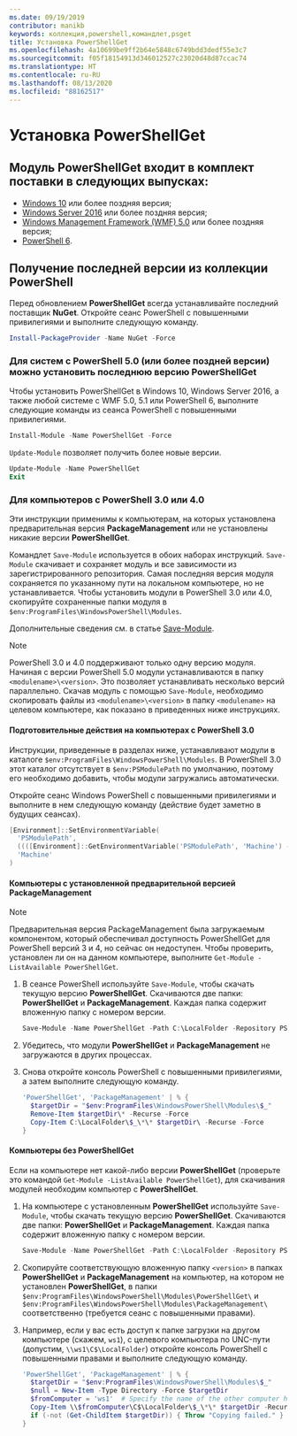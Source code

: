 ```yaml
---
ms.date: 09/19/2019
contributor: manikb
keywords: коллекция,powershell,командлет,psget
title: Установка PowerShellGet
ms.openlocfilehash: 4a10699be9ff2b64e5848c6749bdd3dedf55e3c7
ms.sourcegitcommit: f05f18154913d346012527c23020d48d87ccac74
ms.translationtype: HT
ms.contentlocale: ru-RU
ms.lasthandoff: 08/13/2020
ms.locfileid: "88162517"
---
```

# <a name="installing-powershellget"></a>Установка PowerShellGet

## <a name="powershellget-is-an-in-box-module-in-the-following-releases"></a>Модуль PowerShellGet входит в комплект поставки в следующих выпусках:

- [Windows 10](https://www.microsoft.com/windows) или более поздняя версия;
- [Windows Server 2016](/windows-server/windows-server) или более поздняя версия;
- [Windows Management Framework (WMF) 5.0](https://www.microsoft.com/download/details.aspx?id=50395) или более поздняя версия;
- [PowerShell 6](https://github.com/PowerShell/PowerShell/releases).

## <a name="get-the-latest-version-from-powershell-gallery"></a>Получение последней версии из коллекции PowerShell

Перед обновлением **PowerShellGet** всегда устанавливайте последний поставщик **NuGet**. Откройте сеанс PowerShell с повышенными привилегиями и выполните следующую команду.

```powershell
Install-PackageProvider -Name NuGet -Force
```

### <a name="for-systems-with-powershell-50-or-newer-you-can-install-the-latest-powershellget"></a>Для систем с PowerShell 5.0 (или более поздней версии) можно установить последнюю версию PowerShellGet

Чтобы установить PowerShellGet в Windows 10, Windows Server 2016, а также любой системе с WMF 5.0, 5.1 или PowerShell 6, выполните следующие команды из сеанса PowerShell с повышенными привилегиями.

```powershell
Install-Module -Name PowerShellGet -Force
```

`Update-Module` позволяет получить более новые версии.

```powershell
Update-Module -Name PowerShellGet
Exit
```

### <a name="for-computers-running-powershell-30-or-powershell-40"></a>Для компьютеров с PowerShell 3.0 или 4.0

Эти инструкции применимы к компьютерам, на которых установлена предварительная версия **PackageManagement** или не установлены никакие версии **PowerShellGet**.

Командлет `Save-Module` используется в обоих наборах инструкций. `Save-Module` скачивает и сохраняет модуль и все зависимости из зарегистрированного репозитория. Самая последняя версия модуля сохраняется по указанному пути на локальном компьютере, но не устанавливается. Чтобы установить модули в PowerShell 3.0 или 4.0, скопируйте сохраненные папки модуля в `$env:ProgramFiles\WindowsPowerShell\Modules`.

Дополнительные сведения см. в статье [Save-Module](/powershell/module/PowershellGet/Save-Module).

> [!NOTE]
> PowerShell 3.0 и 4.0 поддерживают только одну версию модуля. Начиная с версии PowerShell 5.0 модули устанавливаются в папку `<modulename>\<version>`. Это позволяет устанавливать несколько версий параллельно. Скачав модуль с помощью `Save-Module`, необходимо скопировать файлы из `<modulename>\<version>` в папку `<modulename>` на целевом компьютере, как показано в приведенных ниже инструкциях.

#### <a name="preparatory-step-on-computers-running-powershell-30"></a>Подготовительные действия на компьютерах с PowerShell 3.0

Инструкции, приведенные в разделах ниже, устанавливают модули в каталоге `$env:ProgramFiles\WindowsPowerShell\Modules`.
В PowerShell 3.0 этот каталог отсутствует в `$env:PSModulePath` по умолчанию, поэтому его необходимо добавить, чтобы модули загружались автоматически. 

Откройте сеанс Windows PowerShell с повышенными привилегиями и выполните в нем следующую команду (действие будет заметно в будущих сеансах).

```powershell
[Environment]::SetEnvironmentVariable(
  'PSModulePath',
  ((([Environment]::GetEnvironmentVariable('PSModulePath', 'Machine') -split ';') + "$env:ProgramFiles\WindowsPowerShell\Modules") -join ';'),
  'Machine'
)
```

#### <a name="computers-with-the-packagemanagement-preview-installed"></a>Компьютеры с установленной предварительной версией PackageManagement

> [!NOTE] 
> Предварительная версия PackageManagement была загружаемым компонентом, который обеспечивал доступность PowerShellGet для PowerShell версий 3 и 4, но сейчас он недоступен.
> Чтобы проверить, установлен ли он на данном компьютере, выполните `Get-Module -ListAvailable PowerShellGet`.

1. В сеансе PowerShell используйте `Save-Module`, чтобы скачать текущую версию **PowerShellGet**. Скачиваются две папки: **PowerShellGet** и **PackageManagement**. Каждая папка содержит вложенную папку с номером версии.

   ```powershell
   Save-Module -Name PowerShellGet -Path C:\LocalFolder -Repository PSGallery
   ```

1. Убедитесь, что модули **PowerShellGet** и **PackageManagement** не загружаются в других процессах.

1. Снова откройте консоль PowerShell с повышенными привилегиями, а затем выполните следующую команду.

   ```powershell
   'PowerShellGet', 'PackageManagement' | % { 
     $targetDir = "$env:ProgramFiles\WindowsPowerShell\Modules\$_"
     Remove-Item $targetDir\* -Recurse -Force
     Copy-Item C:\LocalFolder\$_\*\* $targetDir\ -Recurse -Force
   }
   ```

#### <a name="computers-without-powershellget"></a>Компьютеры без PowerShellGet

Если на компьютере нет какой-либо версии **PowerShellGet** (проверьте это командой `Get-Module -ListAvailable PowerShellGet`), для скачивания модулей необходим компьютер с **PowerShellGet**.

1. На компьютере с установленным **PowerShellGet** используйте `Save-Module`, чтобы скачать текущую версию **PowerShellGet**. Скачиваются две папки: **PowerShellGet** и **PackageManagement**. Каждая папка содержит вложенную папку с номером версии.

   ```powershell
   Save-Module -Name PowerShellGet -Path C:\LocalFolder -Repository PSGallery
   ```

1. Скопируйте соответствующую вложенную папку `<version>` в папках **PowerShellGet** и **PackageManagement** на компьютер, на котором не установлен **PowerShellGet**, в папки `$env:ProgramFiles\WindowsPowerShell\Modules\PowerShellGet\` и `$env:ProgramFiles\WindowsPowerShell\Modules\PackageManagement\` соответственно (требуется сеанс с повышенными правами).
   
1. Например, если у вас есть доступ к папке загрузки на другом компьютере (скажем, `ws1`), с целевого компьютера по UNC-пути (допустим, `\\ws1\C$\LocalFolder`) откройте консоль PowerShell с повышенными правами и выполните следующую команду.

   ```powershell
   'PowerShellGet', 'PackageManagement' | % {
     $targetDir = "$env:ProgramFiles\WindowsPowerShell\Modules\$_"
     $null = New-Item -Type Directory -Force $targetDir
     $fromComputer = 'ws1'  # Specify the name of the other computer here.
     Copy-Item \\$fromComputer\C$\LocalFolder\$_\*\* $targetDir -Recurse -Force
     if (-not (Get-ChildItem $targetDir)) { Throw "Copying failed." }
   }
   ```
